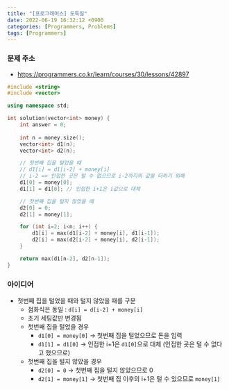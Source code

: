 ```yaml
---
title: "[프로그래머스] 도둑질" 
date: 2022-06-19 16:32:12 +0900
categories: [Programmers, Problems]
tags: [Programmers]
---
```


### 문제 주소
- https://programmers.co.kr/learn/courses/30/lessons/42897

```cpp
#include <string>
#include <vector>

using namespace std;

int solution(vector<int> money) {
    int answer = 0;
    
    int n = money.size();
    vector<int> d1(n);
    vector<int> d2(n);

    // 첫번째 집을 털었을 때
    // d1[i] = d1[i-2] + money[i]
    // i-2 => 인접한 곳은 털 수 없으므로 i-2까지의 값을 더하기 위해
    d1[0] = money[0];
    d1[1] = d1[0]; // 인접한 i+1은 i값으로 대체

    // 첫번째 집을 털지 않았을 때
    d2[0] = 0;
    d2[1] = money[1];

    for (int i=2; i<n; i++) {
        d1[i] = max(d1[i-2] + money[i], d1[i-1]);
        d2[i] = max(d2[i-2] + money[i], d2[i-1]);
    }

    return max(d1[n-2], d2[n-1]);
}
```

### 아이디어
- 첫번째 집을 털었을 때와 털지 않았을 때를 구분
    - 점화식은 동일 : `d[i] = d[i-2] + money[i]`
    - 초기 세팅값만 변경됨
    - 첫번째 집을 털었을 경우
        - `d1[0] = money[0]` -> 첫번째 집을 털었으므로 돈을 입력
        - `d1[1] = d1[0]` -> 인접한 i+1은 `d1[0]`으로 대체 (인접한 곳은 털 수 없다고 했으므로)
    - 첫번째 집을 털지 않았을 경우
        - `d2[0] = 0` -> 첫번째 집을 털지 않았으므로 0
        - `d2[1] = money[1]` -> 첫번째 집 이후의 i+1은 털 수 있으므로 `money[1]`

